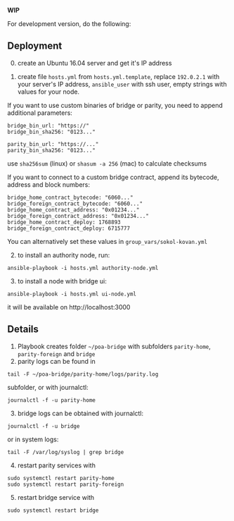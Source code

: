 **WIP**

For development version, do the following:

## Deployment
0. create an Ubuntu 16.04 server and get it's IP address

1. create file `hosts.yml` from `hosts.yml.template`, replace `192.0.2.1` with your server's IP address, `ansible_user` with ssh user, empty strings with values for your node.

If you want to use custom binaries of bridge or parity, you need to append additional parameters:
```
bridge_bin_url: "https://"
bridge_bin_sha256: "0123..."

parity_bin_url: "https://..."
parity_bin_sha256: "0123..."
```
use `sha256sum` (linux) or `shasum -a 256` (mac) to calculate checksums

If you want to connect to a custom bridge contract, append its bytecode, address and block numbers:
```
bridge_home_contract_bytecode: "6060..."
bridge_foreign_contract_bytecode: "6060..."
bridge_home_contract_address: "0x01234..."
bridge_foreign_contract_address: "0x01234..."
bridge_home_contract_deploy: 1768893
bridge_foreign_contract_deploy: 6715777
```
You can alternatively set these values in `group_vars/sokol-kovan.yml`

2. to install an authority node, run:
```
ansible-playbook -i hosts.yml authority-node.yml
```

3. to install a node with bridge ui:
```
ansible-playbook -i hosts.yml ui-node.yml
```
it will be available on http://localhost:3000

## Details
1. Playbook creates folder `~/poa-bridge` with subfolders `parity-home`, `parity-foreign` and `bridge`
2. parity logs can be found in
```
tail -F ~/poa-bridge/parity-home/logs/parity.log
```
subfolder, or with journalctl:
```
journalctl -f -u parity-home
```
3. bridge logs can be obtained with journalctl:
```
journalctl -f -u bridge
```
or in system logs:
```
tail -F /var/log/syslog | grep bridge
```
4. restart parity services with
```
sudo systemctl restart parity-home
sudo systemctl restart parity-foreign
```
5. restart bridge service with
```
sudo systemctl restart bridge
```
